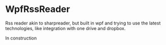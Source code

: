 # WpfRssReader
Rss reader akin to sharpreader, but built in wpf and trying to use the latest technologies, like integration with one drive and dropbox.

In construction

